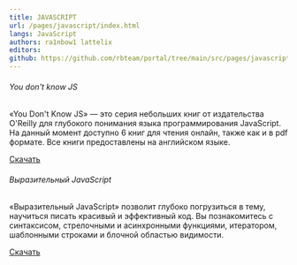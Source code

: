 ```yaml
---
title: JAVASCRIPT
url: /pages/javascript/index.html
langs: JavaScript
authors: ra1nbow1 lattelix
editors:
github: https://github.com/rbteam/portal/tree/main/src/pages/javascript.md
---
```

<div class="col-md-6 mb-5">
    <h6>You don't know JS</h6>
    <p class="text-muted">
    «You Don't Know JS» — это серия небольших книг от издательства O'Reilly для глубокого понимания языка программирования JavaScript. На данный момент доступно 6 книг для чтения онлайн, также как и в pdf формате. Все книги предоставлены на английском языке.
    </p>
    <a href="https://vk.com/wall-54530371_125557" class="btn btn-primary">Скачать</a>
</div>

<div class="col-md-6 mb-5">
    <h6>Выразительный JavaScript</h6>
    <p class="text-muted">
    «Выразительный JavaScript» позволит глубоко погрузиться в тему, научиться писать красивый и эффективный код. Вы познакомитесь с синтаксисом, стрелочными и асинхронными функциями, итератором, шаблонными строками и блочной областью видимости.
    </p>
    <a href="https://www.gotoadm.ru/files/eloquentjavascript_ru.pdf" class="btn btn-primary">Скачать</a>
</div>
